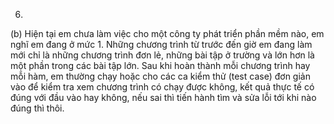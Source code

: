 6. 
(b) Hiện tại em chưa làm việc cho một công ty phát triển phần mềm nào, em nghĩ em đang ở mức 1. 
Những chương trình từ trước đến giờ em đang làm mới chỉ là những chương trình đơn lẻ, những bài tập ở trường và lớn hơn là một phần trong các bài tập lớn. Sau khi hoàn thành mỗi chương trình hay mỗi hàm, em thường chạy hoặc cho các ca kiểm thử (test case) đơn giản vào để kiểm tra xem chương trình có chạy được không, kết quả thực tế có đúng với đầu vào hay không, nếu sai thì tiến hành tìm và sửa lỗi tới khi nào đúng thì thôi.
